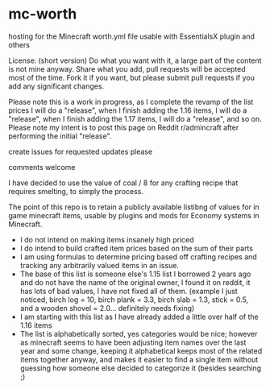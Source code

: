 # mc-worth
hosting for the Minecraft worth.yml file usable with EssentialsX plugin and others

License: (short version) Do what you want with it, a large part of the content is not mine anyway.  Share what you add, pull requests will be accepted most of the time.  Fork it if you want, but please submit pull requests if you add any significant changes.

Please note this is a work in progress, as I complete the revamp of the list prices I will do a "release", when I finish adding the 1.16 items, I will do a "release", when I finish adding the 1.17 items, I will do a "release", and so on.  Please note my intent is to post this page on Reddit r/admincraft after performing the initial "release".

create issues for requested updates please

comments welcome

I have decided to use the value of coal / 8 for any crafting recipe that requires smelting, to simply the process.

The point of this repo is to retain a publicly available listibng of values for in game minecraft items, usable by plugins and mods for Economy systems in Minecraft.


- I do not intend on making items insanely high priced
- I do intend to build crafted item prices based on the sum of their parts
- I am using formulas to determine pricing based off crafting recipes and tracking any arbitrarily valued items in an issue.
- The base of this list is someone else's 1.15 list I borrowed 2 years ago and do not have the name of the original owner, I found it on reddit, it has lots of bad values, I have not fixed all of them. (example I just noticed, birch log = 10, birch plank = 3.3, birch slab = 1.3, stick = 0.5, and a wooden shovel = 2.0... definitely needs fixing)
- I am starting with this list as I have already added a little over half of the 1.16 items
- The list is alphabetically sorted, yes categories would be nice; however as minecraft seems to have been adjusting item names over the last year and some change, keeping it alphabetical keeps most of the related items together anyway, and makes it easier to find a single item without guessing how someone else decided to categorize it (besides searching ;)
